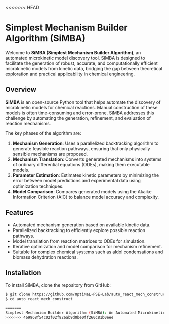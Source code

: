 <<<<<<< HEAD
# Simplest Mechanism Builder Algorithm (SiMBA)

Welcome to **SiMBA (Simplest Mechanism Builder Algorithm)**, an automated microkinetic model discovery tool. SiMBA is designed to facilitate the generation of robust, accurate, and computationally efficient microkinetic models from kinetic data, bridging the gap between theoretical exploration and practical applicability in chemical engineering.

## Overview

**SiMBA** is an open-source Python tool that helps automate the discovery of microkinetic models for chemical reactions. Manual construction of these models is often time-consuming and error-prone. SiMBA addresses this challenge by automating the generation, refinement, and evaluation of reaction mechanisms.

The key phases of the algorithm are:
1. **Mechanism Generation**: Uses a parallelized backtracking algorithm to generate feasible reaction pathways, ensuring that only physically sensible mechanisms are proposed.
2. **Mechanism Translation**: Converts generated mechanisms into systems of ordinary differential equations (ODEs), making them executable models.
3. **Parameter Estimation**: Estimates kinetic parameters by minimizing the error between model predictions and experimental data using optimization techniques.
4. **Model Comparison**: Compares generated models using the Akaike Information Criterion (AIC) to balance model accuracy and complexity.

## Features
- Automated mechanism generation based on available kinetic data.
- Parallelized backtracking to efficiently explore possible reaction pathways.
- Model translation from reaction matrices to ODEs for simulation.
- Iterative optimization and model comparison for mechanism refinement.
- Suitable for complex chemical systems such as aldol condensations and biomass dehydration reactions.

## Installation

To install SiMBA, clone the repository from GitHub:

```sh
$ git clone https://github.com/OptiMaL-PSE-Lab/auto_react_mech_construct
$ cd auto_react_mech_construct

=======
Simplest Mechanism Builder Algorithm (SiMBA): An Automated Microkinetic Model Discovery Tool
>>>>>>> 469968f54c02f02f926ab9d0be0ff260c81b0eee
